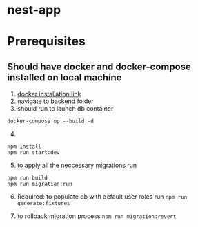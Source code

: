 # nest-app


# Prerequisites
## Should have docker and docker-compose installed on local machine
1. [docker installation link](https://docs.docker.com/get-docker/)
2. navigate to backend folder 
3. should run to launch db container 
```
docker-compose up --build -d
```
4. 
```
npm install
npm run start:dev
```
5. to apply all the neccessary migrations run 
```
npm run build
npm run migration:run
```

6. Required: to populate db with default user roles run ```npm run generate:fixtures```

7. to rollback migration process ```npm run migration:revert```



